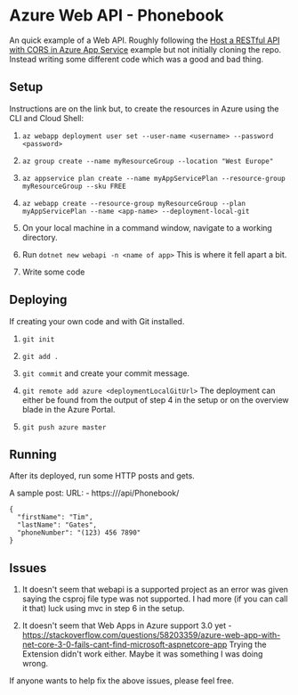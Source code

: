 # Azure Web API - Phonebook

An quick example of a Web API. Roughly following the [Host a RESTful API with CORS in Azure App Service](https://docs.microsoft.com/en-gb/azure/app-service/app-service-web-tutorial-rest-api) example but not initially cloning the repo. Instead writing some different code which was a good and bad thing.

## Setup
Instructions are on the link but, to create the resources in Azure using the CLI and Cloud Shell:

1. ```az webapp deployment user set --user-name <username> --password <password>```

2. ```az group create --name myResourceGroup --location "West Europe"```

3. ```az appservice plan create --name myAppServicePlan --resource-group myResourceGroup --sku FREE```

4. ```az webapp create --resource-group myResourceGroup --plan myAppServicePlan --name <app-name> --deployment-local-git```

5. On your local machine in a command window, navigate to a working directory.

6. Run ```dotnet new webapi -n <name of app>``` This is where it fell apart a bit.

7. Write some code

## Deploying
If creating your own code and with Git installed.
1. ```git init```

2. ```git add .```

3. ```git commit``` and create your commit message.

4. ```git remote add azure <deploymentLocalGitUrl>``` The deployment can either be found from the output of step 4 in the setup or on the overview blade in the Azure Portal.

5. ```git push azure master```

## Running
After its deployed, run some HTTP posts and gets.

A sample post:
URL: - https://<url>/api/Phonebook/
```
{
  "firstName": "Tim",
  "lastName": "Gates",
  "phoneNumber": "(123) 456 7890"
}
```


## Issues
1. It doesn't seem that webapi is a supported project as an error was given saying the csproj file type was not supported. I had more (if you can call it that) luck using mvc in step 6 in the setup.

2. It doesn't seem that Web Apps in Azure support 3.0 yet - https://stackoverflow.com/questions/58203359/azure-web-app-with-net-core-3-0-fails-cant-find-microsoft-aspnetcore-app Trying the Extension didn't work either. Maybe it was something I was doing wrong.

If anyone wants to help fix the above issues, please feel free.
